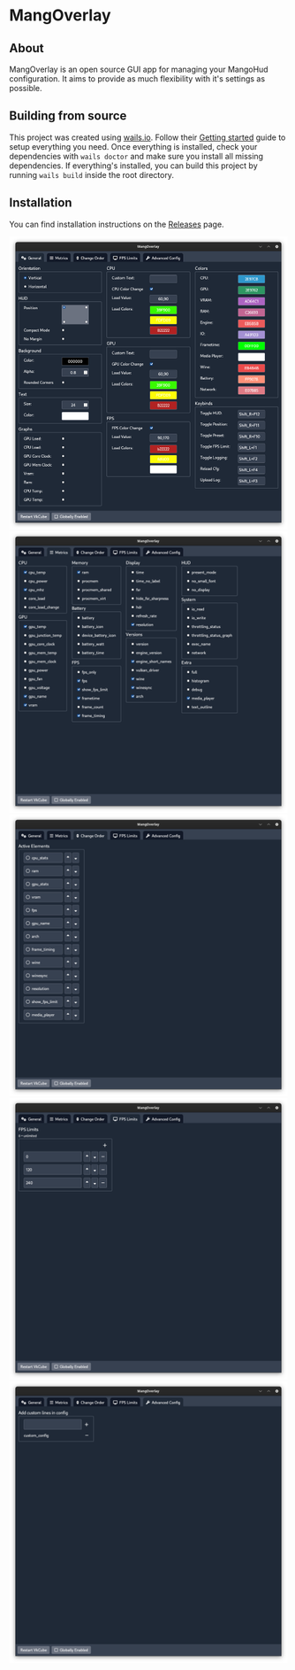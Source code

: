 # MangOverlay

## About

MangOverlay is an open source GUI app for managing your MangoHud configuration. It aims to provide as much flexibility with it's settings as possible. 


## Building from source

This project was created using [wails.io](https://wails.io). Follow their [Getting started](https://wails.io/docs/gettingstarted/installation) guide to setup everything you need. 
Once everything is installed, check your dependencies with `wails doctor` and make sure you install all missing dependencies.
If everything's installed, you can build this project by running `wails build` inside the root directory. 


## Installation

You can find installation instructions on the [Releases](https://github.com/loissascha/MangOverlay/releases) page.



![General Settings](readme/generalSettings.png)
![Metrics Settings](readme/metricsSettings.png)
![Order Settings](readme/orderSettings.png)
![FPS Limits](readme/fpsLimits.png)
![Advanced Config](readme/advancedConfig.png)
